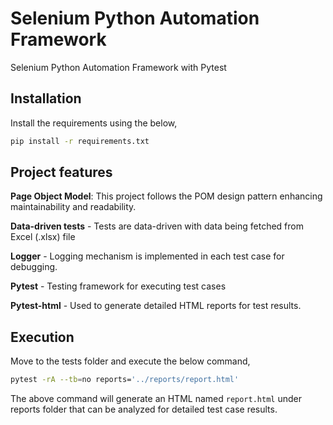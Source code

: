 # Selenium Python Automation Framework

Selenium Python Automation Framework with Pytest

## Installation

Install the requirements using the below,

```bash
pip install -r requirements.txt
```


## Project features

**Page Object Model**: This project follows the POM design pattern enhancing maintainability and readability.

**Data-driven tests** - Tests are data-driven with data being fetched from Excel (.xlsx) file

**Logger** - Logging mechanism is implemented in each test case for debugging.

**Pytest** - Testing framework for executing test cases

**Pytest-html** - Used to generate detailed HTML reports for test results.


## Execution

Move to the tests folder and execute the below command,

```bash
pytest -rA --tb=no reports='../reports/report.html'
```
The above command will generate an HTML named `report.html` under reports folder that can be analyzed for detailed test case results.
